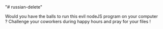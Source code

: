 "# russian-delete" 

Would you have the balls to run this evil nodeJS program on your computer ?
Challenge your coworkers during happy hours and pray for your files !